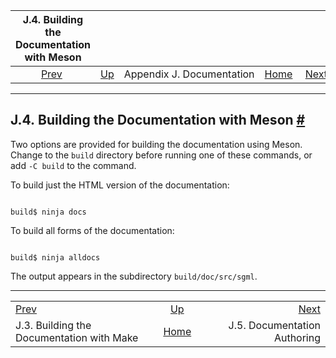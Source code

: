 <!--?xml version="1.0" encoding="UTF-8" standalone="no"?-->

|                J.4. Building the Documentation with Meson                |                                                 |                           |                                                       |                                                                 |
| :----------------------------------------------------------------------: | :---------------------------------------------- | :-----------------------: | ----------------------------------------------------: | --------------------------------------------------------------: |
| [Prev](docguide-build.html "J.3. Building the Documentation with Make")  | [Up](docguide.html "Appendix J. Documentation") | Appendix J. Documentation | [Home](index.html "PostgreSQL 17devel Documentation") |  [Next](docguide-authoring.html "J.5. Documentation Authoring") |

***

## J.4. Building the Documentation with Meson [#](#DOCGUIDE-BUILD-MESON)

Two options are provided for building the documentation using Meson. Change to the `build` directory before running one of these commands, or add `-C build` to the command.

To build just the HTML version of the documentation:

```

build$ ninja docs
```

To build all forms of the documentation:

```

build$ ninja alldocs
```

The output appears in the subdirectory `build/doc/src/sgml`.

***

|                                                                          |                                                       |                                                                 |
| :----------------------------------------------------------------------- | :---------------------------------------------------: | --------------------------------------------------------------: |
| [Prev](docguide-build.html "J.3. Building the Documentation with Make")  |    [Up](docguide.html "Appendix J. Documentation")    |  [Next](docguide-authoring.html "J.5. Documentation Authoring") |
| J.3. Building the Documentation with Make                                | [Home](index.html "PostgreSQL 17devel Documentation") |                                    J.5. Documentation Authoring |
